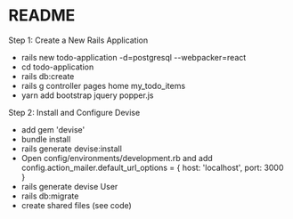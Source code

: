 # README

Step 1: Create a New Rails Application
* rails new todo-application -d=postgresql --webpacker=react
* cd todo-application
* rails db:create
* rails g controller pages home my_todo_items
* yarn add bootstrap jquery popper.js

Step 2: Install and Configure Devise
* add gem 'devise'
* bundle install
* rails generate devise:install
* Open config/environments/development.rb and add config.action_mailer.default_url_options = { host: 'localhost', port: 3000 }
* rails generate devise User
* rails db:migrate
* create shared files (see code)
